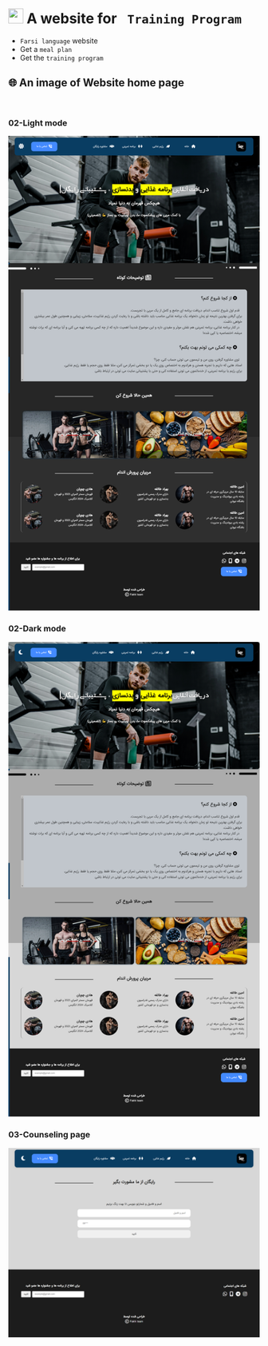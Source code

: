 <h1> <img src="https://user-images.githubusercontent.com/74038190/213844263-a8897a51-32f4-4b3b-b5c2-e1528b89f6f3.png" width='30px' height="30px" /> A website for <code> Training Program </code> </h1>

- `Farsi language` website
- Get a `meal plan`
- Get the `training program`

<h2> 🌐 An image of Website home page</h2>

<br>

<h3>02-Light mode</h3>

![website-pic1](https://github.com/ali-fakhrodin/gym-project/blob/main/gym-img(1).jpg)

<h3>02-Dark mode</h3>

![website-pic2](https://github.com/ali-fakhrodin/gym-project/blob/main/gym-img(2).jpg)

<h3>03-Counseling page</h3>

![website-pic3](https://github.com/ali-fakhrodin/gym-project/blob/main/gym-img(3).jpg)
